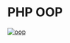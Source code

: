 # PHP OOP
[![oop](https://img.youtube.com/vi/u9EiV_tC9m0)](https://www.youtube.com/watch?v=Yu9EiV_tC9m0)
